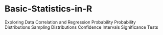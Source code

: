 # Basic-Statistics-in-R
Exploring Data
Correlation and Regression
Probability
Probability Distributions
Sampling Distributions
Confidence Intervals
Significance Tests
